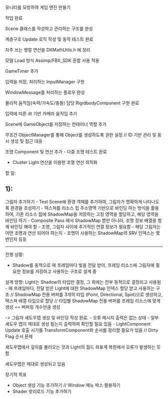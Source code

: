 유니티를 모방하여 게임 엔진 만들기



작업 완료

Scene 클래스를 작성하고 관리하는 구조를 완성

계층구조 Update 로직 작성 및 동작 테스트 완료

자주 쓰는 행렬 연산을 DXMathUtils.h 에 정리

모델 Load 방식 Assimp/FBX\_SDK 혼합 사용 적용

GameTimer 추가

입력을 저장, 처리하는 InputManager 구현

WindowMessage를 처리하는 플로우 완성

물리적 움직임(속력/가속도/충돌) 담당 RigidbodyComponent 구현 완료

입력에 따른 dt 기반 카메라 움직임 추가

Scene에 GameObject를 저장하는 컨테이너 역할 추가

무조건 ObjectManager를 통해 Object를 생성하도록 권한 설정 // ID 기반 관리 및 동시 생성 및 접근 대응

조명 Component 및 연산 추가 - 다중 조명 테스트 완료
- Cluster Light 연산을 이용한 조명 연산 최적화



할 일:

1):
---------------------
그림자 추가하기
	- Test Scene에 환경 객체를 추가하여, 그림자가 명확하게 나타나도록 환경을 조성하기
	- 택스쳐를 리소스 힙 주소영역 기반으로 바인딩 하는 방식을 활용하여, 기존 리소스 힙에 ShadowMap을 저장하는 고정 영역을 할당하고, 해당 영역을 바인딩 하기
		- Composite Pass 에서 ShadowMap 뿐만 아니라, 조명 정보 배열을 함께 바인딩 해야 함
			- 조명, 그림자 사이에 추가적인 연결 정보가 필요함
				- 해당 그림자는 어떤 조명과 연산 되어야 하는지
				- 조명이 사용하는 ShadowMap의 SRV 인덱스는 몇번인지 등등


-------------------------------------

진행 상황:
- Shadow를 동적으로 매 프레임마다 빛을 전달 받아, 프레임 리소스에 그림자에 필요한 정보를 저장하고 사용하는 구조로 설계 중


설계 방향: Light는 Shadow의 타입만 결정, 그 외에는 전부 동적으로 결정되고 사용됨
	- 매 프레임마다, 전달 받은 Light에 대한 ShadowMap 인덱스 할당 받고 사용하는 구조
	// ShadowMap 전용 버퍼를 3개의 타입 (Point, Directional, Spot)으로 생성하고, 텍스쳐 배열 타입으로 할당
	// 타입별 ShadowMap 전용 버퍼를 프레임 리소스에 맞게 생성 == 버퍼링 개수만큼 생성 
 

-> 그림자 셰도우맵 생성 및 바인딩 작성 완료. 
	- 오류 메시지 출력은 없는 상태
	- 일부 셰도우 맵이 제대로 생성 됬는지 출력하여 확인할 필요 있음
	- LightComponent Update 호출 시기를 TransformComponent와 순서를 정리할 필요가 있음 // Dirty Flag 순서 문제


셰도우맵에서 깊이를 불러오는 것과 Light의 월드 좌표계 복원에서 오류가 발생하는 듯 함

셰도우맵은 제대로 생성되고 있음




장기적 목표


* Object 생성 기능 추가하기 // Window 메뉴 박스 활용하기
* Shader 핫리로드 기능 추가하기




